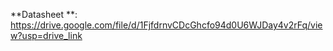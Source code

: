 **Datasheet **:
https://drive.google.com/file/d/1FjfdrnvCDcGhcfo94d0U6WJDay4v2rFq/view?usp=drive_link

